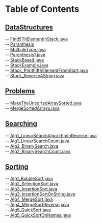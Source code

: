 # Table of Contents<br>
## [DataStructures](https://github.com/cse001/Programming/tree/main/DataStructures)<br>
   -- [Find5ThElementInStack.java](https://github.com/cse001/Programming/tree/main/DataStructures/Find5ThElementInStack.java)<br>
   -- [Paranthesis](https://github.com/cse001/Programming/tree/main/DataStructures/Paranthesis)<br>
      -- [MultipleType.java](https://github.com/cse001/Programming/tree/main/DataStructures/Paranthesis/MultipleType.java)<br>
      -- [Parenthesis1.java](https://github.com/cse001/Programming/tree/main/DataStructures/Paranthesis/Parenthesis1.java)<br>
      -- [StackBased.java](https://github.com/cse001/Programming/tree/main/DataStructures/Paranthesis/StackBased.java)<br>
   -- [StackExample.java](https://github.com/cse001/Programming/tree/main/DataStructures/StackExample.java)<br>
   -- [Stack_PrintFifthElementFromStart.java](https://github.com/cse001/Programming/tree/main/DataStructures/Stack_PrintFifthElementFromStart.java)<br>
   -- [Stack_ReverseAString.java](https://github.com/cse001/Programming/tree/main/DataStructures/Stack_ReverseAString.java)<br>
## [Problems](https://github.com/cse001/Programming/tree/main/Problems)<br>
   -- [MakeTheUnsortedArraySorted.java](https://github.com/cse001/Programming/tree/main/Problems/MakeTheUnsortedArraySorted.java)<br>
   -- [MergeSortedArrays.java](https://github.com/cse001/Programming/tree/main/Problems/MergeSortedArrays.java)<br>
## [Searching](https://github.com/cse001/Programming/tree/main/Searching)<br>
   -- [Alg1_LinearSearchAlgorithmInReverse.java](https://github.com/cse001/Programming/tree/main/Searching/Alg1_LinearSearchAlgorithmInReverse.java)<br>
   -- [Alg1_LinearSearchCount.java](https://github.com/cse001/Programming/tree/main/Searching/Alg1_LinearSearchCount.java)<br>
   -- [Alg2_BinarySearch.java](https://github.com/cse001/Programming/tree/main/Searching/Alg2_BinarySearch.java)<br>
   -- [Alg2_BinarySearchCount.java](https://github.com/cse001/Programming/tree/main/Searching/Alg2_BinarySearchCount.java)<br>
## [Sorting](https://github.com/cse001/Programming/tree/main/Sorting)<br>
-- [Alg1_BubbleSort.java](https://github.com/cse001/Programming/tree/main/Sorting/Alg1_BubbleSort.java)<br>
-- [Alg2_SelectionSort.java](https://github.com/cse001/Programming/tree/main/Sorting/Alg2_SelectionSort.java)<br>
-- [Alg3_InsertionSort.java](https://github.com/cse001/Programming/tree/main/Sorting/Alg3_InsertionSort.java)<br>
-- [Alg3_InsertionSortOnString.java](https://github.com/cse001/Programming/tree/main/Sorting/Alg3_InsertionSortOnString.java)<br>
-- [Alg4_MergeSort.java](https://github.com/cse001/Programming/tree/main/Sorting/Alg4_MergeSort.java)<br>
-- [Alg4_MergeSortReverse.java](https://github.com/cse001/Programming/tree/main/Sorting/Alg4_MergeSortReverse.java)<br>
-- [Alg5_QuickSort.java](https://github.com/cse001/Programming/tree/main/Sorting/Alg5_QuickSort.java)<br>
-- [Alg5_QuickSortOnNames.java](https://github.com/cse001/Programming/tree/main/Sorting/Alg5_QuickSortOnNames.java)<br>
